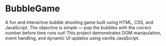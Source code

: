 # BubbleGame
A fun and interactive bubble shooting game built using HTML, CSS, and JavaScript. The objective is simple — pop the bubbles with the correct number before time runs out! This project demonstrates DOM manipulation, event handling, and dynamic UI updates using vanilla JavaScript.
